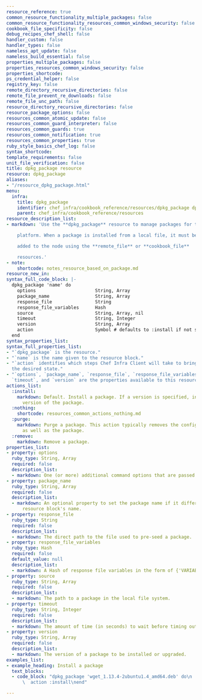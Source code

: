 ```yaml
---
resource_reference: true
common_resource_functionality_multiple_packages: false
common_resource_functionality_resources_common_windows_security: false
cookbook_file_specificity: false
debug_recipes_chef_shell: false
handler_custom: false
handler_types: false
nameless_apt_update: false
nameless_build_essential: false
properties_multiple_packages: false
properties_resources_common_windows_security: false
properties_shortcode: 
ps_credential_helper: false
registry_key: false
remote_directory_recursive_directories: false
remote_file_prevent_re_downloads: false
remote_file_unc_path: false
resource_directory_recursive_directories: false
resource_package_options: false
resources_common_atomic_update: false
resources_common_guard_interpreter: false
resources_common_guards: true
resources_common_notification: true
resources_common_properties: true
ruby_style_basics_chef_log: false
syntax_shortcode: 
template_requirements: false
unit_file_verification: false
title: dpkg_package resource
resource: dpkg_package
aliases:
- "/resource_dpkg_package.html"
menu:
  infra:
    title: dpkg_package
    identifier: chef_infra/cookbook_reference/resources/dpkg_package dpkg_package
    parent: chef_infra/cookbook_reference/resources
resource_description_list:
- markdown: 'Use the **dpkg_package** resource to manage packages for the dpkg

    platform. When a package is installed from a local file, it must be

    added to the node using the **remote_file** or **cookbook_file**

    resources.'
- note:
    shortcode: notes_resource_based_on_package.md
resource_new_in: 
syntax_full_code_block: |-
  dpkg_package 'name' do
    options                      String, Array
    package_name                 String, Array
    response_file                String
    response_file_variables      Hash
    source                       String, Array, nil
    timeout                      String, Integer
    version                      String, Array
    action                       Symbol # defaults to :install if not specified
  end
syntax_properties_list: 
syntax_full_properties_list:
- "`dpkg_package` is the resource."
- "`name` is the name given to the resource block."
- "`action` identifies which steps Chef Infra Client will take to bring the node into
  the desired state."
- "`options`, `package_name`, `response_file`, `response_file_variables`, `source`,
  `timeout`, and `version` are the properties available to this resource."
actions_list:
  :install:
    markdown: Default. Install a package. If a version is specified, install the specified
      version of the package.
  :nothing:
    shortcode: resources_common_actions_nothing.md
  :purge:
    markdown: Purge a package. This action typically removes the configuration files
      as well as the package.
  :remove:
    markdown: Remove a package.
properties_list:
- property: options
  ruby_type: String, Array
  required: false
  description_list:
  - markdown: One (or more) additional command options that are passed to the command.
- property: package_name
  ruby_type: String, Array
  required: false
  description_list:
  - markdown: An optional property to set the package name if it differs from the
      resource block's name.
- property: response_file
  ruby_type: String
  required: false
  description_list:
  - markdown: The direct path to the file used to pre-seed a package.
- property: response_file_variables
  ruby_type: Hash
  required: false
  default_value: null
  description_list:
  - markdown: A Hash of response file variables in the form of {'VARIABLE' => 'VALUE'}.
- property: source
  ruby_type: String, Array
  required: false
  description_list:
  - markdown: The path to a package in the local file system.
- property: timeout
  ruby_type: String, Integer
  required: false
  description_list:
  - markdown: The amount of time (in seconds) to wait before timing out.
- property: version
  ruby_type: String, Array
  required: false
  description_list:
  - markdown: The version of a package to be installed or upgraded.
examples_list:
- example_heading: Install a package
  text_blocks:
  - code_block: "dpkg_package 'wget_1.13.4-2ubuntu1.4_amd64.deb' do\n  source '/foo/bar/wget_1.13.4-2ubuntu1.4_amd64.deb'\n\
      \  action :install\nend"

---
```

